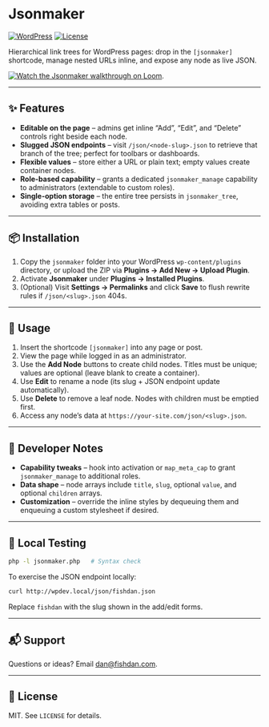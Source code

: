 # Jsonmaker

[![WordPress](https://img.shields.io/badge/WordPress-%5E6.0-blue)](https://wordpress.org/)
[![License](https://img.shields.io/badge/license-MIT-green.svg)](LICENSE)

Hierarchical link trees for WordPress pages: drop in the `[jsonmaker]` shortcode, manage nested URLs inline, and expose any node as live JSON.

[![Watch the Jsonmaker walkthrough on Loom](https://cdn.loom.com/sessions/thumbnails/7d4b76327b22488985f079cb27f70f2c-78c9589b2983a335-full-play.gif)](https://www.loom.com/share/7d4b76327b22488985f079cb27f70f2c?sid=3b2665fb-bd60-43b2-8a18-dc4989b0a67f).

---

## ✨ Features

- **Editable on the page** – admins get inline “Add”, “Edit”, and “Delete” controls right beside each node.
- **Slugged JSON endpoints** – visit `/json/<node-slug>.json` to retrieve that branch of the tree; perfect for toolbars or dashboards.
- **Flexible values** – store either a URL or plain text; empty values create container nodes.
- **Role-based capability** – grants a dedicated `jsonmaker_manage` capability to administrators (extendable to custom roles).
- **Single-option storage** – the entire tree persists in `jsonmaker_tree`, avoiding extra tables or posts.

---

## 📦 Installation

1. Copy the `jsonmaker` folder into your WordPress `wp-content/plugins` directory, or upload the ZIP via **Plugins → Add New → Upload Plugin**.
2. Activate **Jsonmaker** under **Plugins → Installed Plugins**.
3. (Optional) Visit **Settings → Permalinks** and click **Save** to flush rewrite rules if `/json/<slug>.json` 404s.

---

## 🚀 Usage

1. Insert the shortcode `[jsonmaker]` into any page or post.
2. View the page while logged in as an administrator.
3. Use the **Add Node** buttons to create child nodes. Titles must be unique; values are optional (leave blank to create a container).
4. Use **Edit** to rename a node (its slug + JSON endpoint update automatically).
5. Use **Delete** to remove a leaf node. Nodes with children must be emptied first.
6. Access any node’s data at `https://your-site.com/json/<slug>.json`.

---

## 🔧 Developer Notes

- **Capability tweaks** – hook into activation or `map_meta_cap` to grant `jsonmaker_manage` to additional roles.
- **Data shape** – node arrays include `title`, `slug`, optional `value`, and optional `children` arrays.
- **Customization** – override the inline styles by dequeuing them and enqueuing a custom stylesheet if desired.

---

## 🧪 Local Testing

```bash
php -l jsonmaker.php   # Syntax check
```

To exercise the JSON endpoint locally:

```bash
curl http://wpdev.local/json/fishdan.json
```

Replace `fishdan` with the slug shown in the add/edit forms.

---

## 📬 Support

Questions or ideas? Email [dan@fishdan.com](mailto:dan@fishdan.com).

---

## 📝 License

MIT. See `LICENSE` for details.
